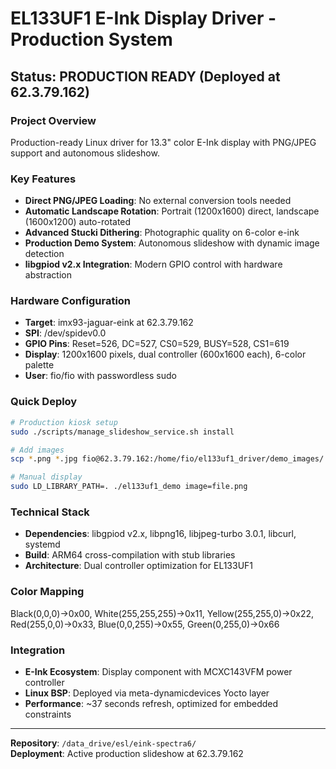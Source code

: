 # EL133UF1 E-Ink Display Driver - Production System

## Status: PRODUCTION READY (Deployed at 62.3.79.162)

### Project Overview
Production-ready Linux driver for 13.3" color E-Ink display with PNG/JPEG support and autonomous slideshow.

### Key Features
- **Direct PNG/JPEG Loading**: No external conversion tools needed
- **Automatic Landscape Rotation**: Portrait (1200x1600) direct, landscape (1600x1200) auto-rotated
- **Advanced Stucki Dithering**: Photographic quality on 6-color e-ink
- **Production Demo System**: Autonomous slideshow with dynamic image detection
- **libgpiod v2.x Integration**: Modern GPIO control with hardware abstraction

### Hardware Configuration
- **Target**: imx93-jaguar-eink at 62.3.79.162
- **SPI**: /dev/spidev0.0
- **GPIO Pins**: Reset=526, DC=527, CS0=529, BUSY=528, CS1=619
- **Display**: 1200x1600 pixels, dual controller (600x1600 each), 6-color palette
- **User**: fio/fio with passwordless sudo

### Quick Deploy
```bash
# Production kiosk setup
sudo ./scripts/manage_slideshow_service.sh install

# Add images
scp *.png *.jpg fio@62.3.79.162:/home/fio/el133uf1_driver/demo_images/

# Manual display
sudo LD_LIBRARY_PATH=. ./el133uf1_demo image=file.png
```

### Technical Stack
- **Dependencies**: libgpiod v2.x, libpng16, libjpeg-turbo 3.0.1, libcurl, systemd
- **Build**: ARM64 cross-compilation with stub libraries
- **Architecture**: Dual controller optimization for EL133UF1

### Color Mapping
Black(0,0,0)→0x00, White(255,255,255)→0x11, Yellow(255,255,0)→0x22, Red(255,0,0)→0x33, Blue(0,0,255)→0x55, Green(0,255,0)→0x66

### Integration
- **E-Ink Ecosystem**: Display component with MCXC143VFM power controller
- **Linux BSP**: Deployed via meta-dynamicdevices Yocto layer
- **Performance**: ~37 seconds refresh, optimized for embedded constraints

---
**Repository**: `/data_drive/esl/eink-spectra6/`  
**Deployment**: Active production slideshow at 62.3.79.162